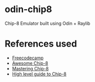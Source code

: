 # odin-chip8
Chip-8 Emulator built using Odin + Raylib

# References used

+ [Freecodecamp](https://www.freecodecamp.org/news/creating-your-very-own-chip-8-emulator/)
+ [Awesome Chip-8](https://chip-8.github.io/links/)
+ [Mastering Chip-8](http://mattmik.com/files/chip8/mastering/chip8.html)
+ [High level guide to Chip-8](https://tobiasvl.github.io/blog/write-a-chip-8-emulator/)
